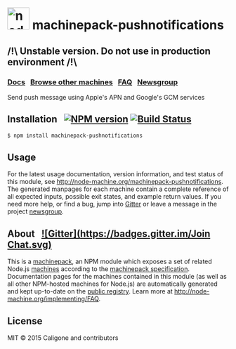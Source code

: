 <h1>
  <a href="http://node-machine.org" title="Node-Machine public registry"><img alt="node-machine logo" title="Node-Machine Project" src="http://node-machine.org/images/machine-anthropomorph-for-white-bg.png" width="50" /></a>
  machinepack-pushnotifications
</h1>

## /!\ Unstable version. Do not use in production environment /!\

### [Docs](http://node-machine.org/machinepack-pushnotifications) &nbsp; [Browse other machines](http://node-machine.org/machinepacks) &nbsp;  [FAQ](http://node-machine.org/implementing/FAQ)  &nbsp;  [Newsgroup](https://groups.google.com/forum/?hl=en#!forum/node-machine)

Send push message using Apple's APN and Google's GCM services


## Installation &nbsp; [![NPM version](https://badge.fury.io/js/machinepack-pushnotifications.svg)](http://badge.fury.io/js/machinepack-pushnotifications) [![Build Status](https://travis-ci.org/Caligone/machinepack-pushnotifications.png?branch=master)](https://travis-ci.org/Caligone/machinepack-pushnotifications)

```sh
$ npm install machinepack-pushnotifications
```

## Usage

For the latest usage documentation, version information, and test status of this module, see <a href="http://node-machine.org/machinepack-pushnotifications" title="Send push message using Apple's APN and Google's GCM services (for node.js)">http://node-machine.org/machinepack-pushnotifications</a>.  The generated manpages for each machine contain a complete reference of all expected inputs, possible exit states, and example return values.  If you need more help, or find a bug, jump into [Gitter](https://gitter.im/node-machine/general) or leave a message in the project [newsgroup](https://groups.google.com/forum/?hl=en#!forum/node-machine).

## About  &nbsp; [![Gitter](https://badges.gitter.im/Join Chat.svg)](https://gitter.im/node-machine/general?utm_source=badge&utm_medium=badge&utm_campaign=pr-badge&utm_content=badge)

This is a [machinepack](http://node-machine.org/machinepacks), an NPM module which exposes a set of related Node.js [machines](http://node-machine.org/spec/machine) according to the [machinepack specification](http://node-machine.org/spec/machinepack).
Documentation pages for the machines contained in this module (as well as all other NPM-hosted machines for Node.js) are automatically generated and kept up-to-date on the <a href="http://node-machine.org" title="Public machine registry for Node.js">public registry</a>.
Learn more at <a href="http://node-machine.org/implementing/FAQ" title="Machine Project FAQ (for implementors)">http://node-machine.org/implementing/FAQ</a>.

## License

MIT &copy; 2015 Caligone and contributors

